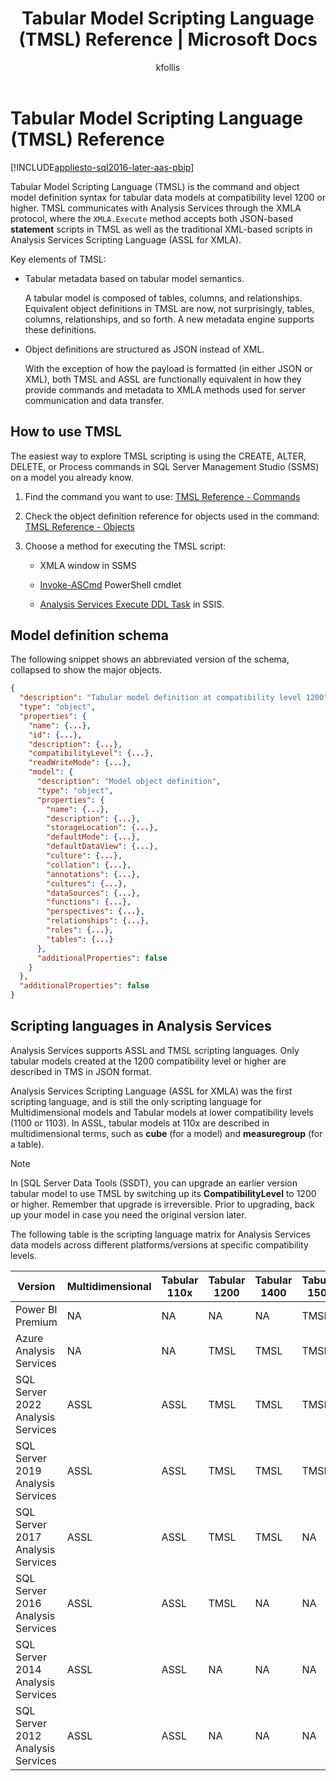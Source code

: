 ﻿---
title: "Tabular Model Scripting Language (TMSL) Reference | Microsoft Docs"
description: Learn that Tabular Model Scripting Language (TMSL) is the command and object model definition syntax for tabular data models at compatibility level 1200 or higher.
ms.date: 08/04/2022
ms.service: analysis-services
ms.custom: tmsl
ms.topic: conceptual
ms.author: kfollis
ms.reviewer: kfollis
author: kfollis

---
# Tabular Model Scripting Language (TMSL) Reference

[!INCLUDE[appliesto-sql2016-later-aas-pbip](../includes/appliesto-sql2016-later-aas-pbip.md)]

  Tabular Model Scripting Language (TMSL) is the command and object model definition syntax for tabular data models at compatibility level 1200 or higher. TMSL communicates with Analysis Services through the XMLA protocol, where the `XMLA.Execute` method accepts both JSON-based **statement** scripts in TMSL as well as the traditional XML-based scripts in Analysis Services Scripting Language (ASSL for XMLA).  
  
 Key elements of TMSL:  
  
- Tabular metadata based on tabular model semantics.

    A tabular model is composed of tables, columns, and relationships. Equivalent object definitions in TMSL are now, not surprisingly, tables, columns, relationships, and so forth. A new metadata engine supports these definitions.  
  
- Object definitions are  structured as JSON instead of XML.
  
     With the exception of how the payload is formatted (in either JSON or XML), both TMSL and ASSL are functionally equivalent in how they provide commands and metadata  to XMLA methods used for server communication and data transfer.  
  
## How to use TMSL

 The easiest way to  explore TMSL scripting is using the CREATE, ALTER, DELETE, or Process commands in SQL Server Management Studio (SSMS) on a model you already know.
  
1. Find the command you want to use: [TMSL Reference - Commands](tmsl-reference-commands.md)  
  
2. Check the object definition reference for objects used in the command: [TMSL Reference - Objects](tmsl-reference-tabular-objects.md)  
  
3. Choose a method for executing the TMSL script:  
  
    - XMLA window in SSMS  
  
    - [Invoke-ASCmd](/powershell/module/sqlserver/invoke-ascmd) PowerShell cmdlet 
  
    - [Analysis Services Execute DDL Task](/sql/integration-services/control-flow/analysis-services-execute-ddl-task) in SSIS.  
  
## Model definition schema

 The following snippet shows an abbreviated version of the schema, collapsed to show the major objects.  

```json
{
  "description": "Tabular model definition at compatibility level 1200",
  "type": "object",
  "properties": {
    "name": {...},
    "id": {...},
    "description": {...},
    "compatibilityLevel": {...},
    "readWriteMode": {...},
    "model": {
      "description": "Model object definition",
      "type": "object",
      "properties": {
        "name": {...},
        "description": {...},
        "storageLocation": {...},
        "defaultMode": {...},
        "defaultDataView": {...},
        "culture": {...},
        "collation": {...},
        "annotations": {...},
        "cultures": {...},
        "dataSources": {...},
        "functions": {...},
        "perspectives": {...},
        "relationships": {...},
        "roles": {...},
        "tables": {...}
      },
      "additionalProperties": false
    }
  },
  "additionalProperties": false
}
```
  
## Scripting languages in Analysis Services

 Analysis Services supports ASSL and TMSL scripting languages. Only tabular models created at the 1200 compatibility level or higher are described in TMS in JSON format.  
  
 Analysis Services Scripting Language (ASSL for XMLA) was the first scripting language, and is still the only scripting language for Multidimensional models and Tabular models at lower compatibility levels (1100 or 1103). In ASSL, tabular models at 110x are described in multidimensional terms, such as **cube** (for a model) and **measuregroup** (for a table).  
  
> [!NOTE]  
>  In [SQL Server Data Tools (SSDT), you can upgrade an earlier version tabular model to use TMSL by switching up its **CompatibilityLevel** to 1200 or higher. Remember that upgrade is irreversible. Prior to upgrading, back up your model in case you need the original version later.  
  
 The following table is the scripting language matrix for Analysis Services data models across different platforms/versions at specific compatibility levels.  

| Version | Multidimensional | Tabular 110x | Tabular 1200 | Tabular 1400 | Tabular 1500 |Tabular 1600|
| ------- | ---------------- | ------------ | ------------ | ------------ | ------------ | ------------ |
|Power BI Premium|NA|NA|NA|NA|TMSL|TMSL|
|Azure Analysis Services|NA|NA|TMSL|TMSL|TMSL|TMSL|
|SQL Server 2022 Analysis Services|ASSL|ASSL|TMSL|TMSL|TMSL|TMSL|
|SQL Server 2019 Analysis Services|ASSL|ASSL|TMSL|TMSL|TMSL|NA|
|SQL Server 2017 Analysis Services|ASSL|ASSL|TMSL|TMSL|NA|NA|
|SQL Server 2016 Analysis Services|ASSL|ASSL|TMSL|NA|NA|NA|
|SQL Server 2014 Analysis Services|ASSL|ASSL|NA|NA|NA|NA|
|SQL Server 2012 Analysis Services|ASSL|ASSL|NA|NA|NA|NA|
